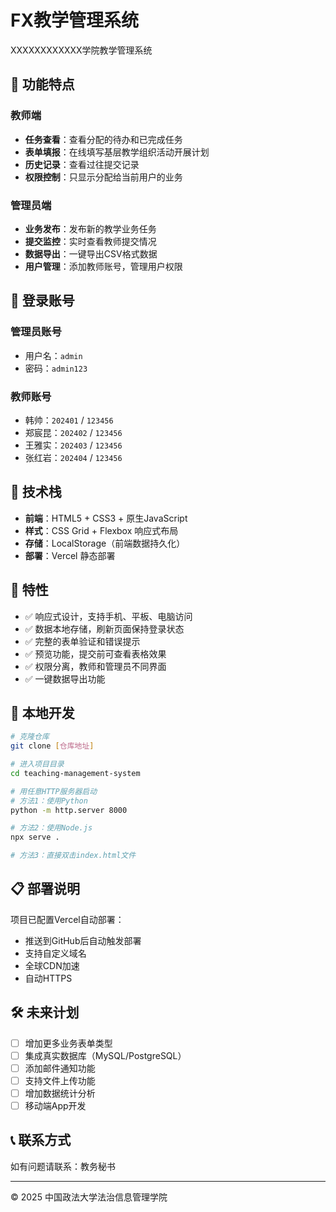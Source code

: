 # FX教学管理系统

XXXXXXXXXXXX学院教学管理系统

## 🎯 功能特点

### 教师端
- **任务查看**：查看分配的待办和已完成任务
- **表单填报**：在线填写基层教学组织活动开展计划
- **历史记录**：查看过往提交记录
- **权限控制**：只显示分配给当前用户的业务

### 管理员端
- **业务发布**：发布新的教学业务任务
- **提交监控**：实时查看教师提交情况
- **数据导出**：一键导出CSV格式数据
- **用户管理**：添加教师账号，管理用户权限

## 🔐 登录账号

### 管理员账号
- 用户名：`admin`
- 密码：`admin123`

### 教师账号
- 韩帅：`202401` / `123456`
- 郑宸昆：`202402` / `123456`
- 王雅实：`202403` / `123456`
- 张红岩：`202404` / `123456`

## 🚀 技术栈

- **前端**：HTML5 + CSS3 + 原生JavaScript
- **样式**：CSS Grid + Flexbox 响应式布局
- **存储**：LocalStorage（前端数据持久化）
- **部署**：Vercel 静态部署

## 📱 特性

- ✅ 响应式设计，支持手机、平板、电脑访问
- ✅ 数据本地存储，刷新页面保持登录状态
- ✅ 完整的表单验证和错误提示
- ✅ 预览功能，提交前可查看表格效果
- ✅ 权限分离，教师和管理员不同界面
- ✅ 一键数据导出功能

## 🔧 本地开发

```bash
# 克隆仓库
git clone [仓库地址]

# 进入项目目录
cd teaching-management-system

# 用任意HTTP服务器启动
# 方法1：使用Python
python -m http.server 8000

# 方法2：使用Node.js
npx serve .

# 方法3：直接双击index.html文件
```

## 📋 部署说明

项目已配置Vercel自动部署：
- 推送到GitHub后自动触发部署
- 支持自定义域名
- 全球CDN加速
- 自动HTTPS

## 🛠️ 未来计划

- [ ] 增加更多业务表单类型
- [ ] 集成真实数据库（MySQL/PostgreSQL）
- [ ] 添加邮件通知功能
- [ ] 支持文件上传功能
- [ ] 增加数据统计分析
- [ ] 移动端App开发

## 📞 联系方式

如有问题请联系：教务秘书

---


© 2025 中国政法大学法治信息管理学院
